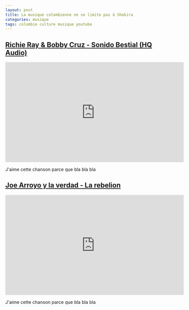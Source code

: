 ```yaml
---
layout: post
title: La musique colombienne ne se limite pas à Shakira
categories: musique
tags: colombie culture musique youtube
---
```



## [Richie Ray & Bobby Cruz - Sonido Bestial (HQ Audio)](http://youtu.be/dzLTFQE4vGE)

<iframe width="560" height="315" src="http://www.youtube.com/embed/dzLTFQE4vGE" frameborder="0" allowfullscreen></iframe>

J'aime cette chanson parce que bla bla bla

## [Joe Arroyo y la verdad - La rebelion](http://youtu.be/Nhtn3HROvgA)

<iframe width="560" height="315" src="http://www.youtube.com/embed/Nhtn3HROvgA" frameborder="0" allowfullscreen></iframe>

J'aime cette chanson parce que bla bla bla

